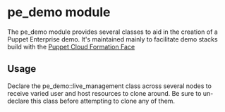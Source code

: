pe_demo module
=======

The pe_demo module provides several classes to aid in the creation of a Puppet Enterprise demo. It's maintained mainly to facilitate demo stacks build with the [Puppet Cloud Formation Face](http://puppetlabs.com/blog/using-cloudformation-to-build-out-fully-functional-stacks-of-puppet-enterprise/)

Usage
-----

Declare the pe_demo::live_management class across several nodes to receive varied user and host resources to clone around. 
Be sure to un-declare this class before attempting to clone any of them.
